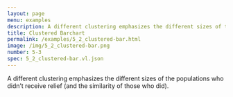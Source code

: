 ```yaml
---
layout: page
menu: examples
description: A different clustering emphasizes the different sizes of the populations who didn’t receive relief (and the similarity of those who did).
title: Clustered Barchart
permalink: /examples/5_2_clustered-bar.html
image: /img/5_2_clustered-bar.png
number: 5-3
spec: 5_2_clustered-bar.vl.json
---
```

A different clustering emphasizes the different sizes of the populations who didn’t receive relief (and the similarity of those who did).
